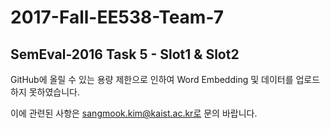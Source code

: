 # 2017-Fall-EE538-Team-7
## SemEval-2016 Task 5 - Slot1 & Slot2

GitHub에 올릴 수 있는 용량 제한으로 인하여 Word Embedding 및 데이터를 업로드하지 못하였습니다.

이에 관련된 사항은 sangmook.kim@kaist.ac.kr로 문의 바랍니다.
